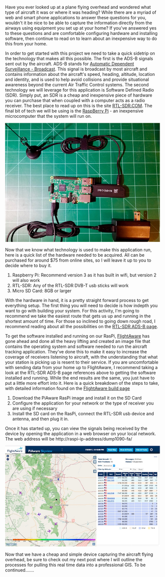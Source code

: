 Have you ever looked up at a plane flying overhead and wondered what type of aircraft it was or where it was heading?   While there are a myriad of web and smart phone applications to answer these questions for you, wouldn't it be nice to be able to capture the information directly from the airways using equipment you set up at your home?   If you've answered yes to these questions and are comfortable configuring hardware and installing software, then continue to read on to learn about an inexpensive way to do this from your home.

In order to get started with this project we need to take a quick sidetrip on the technology that makes all this possible.  The first is the ADS-B signals sent out by the aircraft.  ADS-B stands for [Automatic Dependent Surveillance - Broadcast](https://en.wikipedia.org/wiki/Automatic_dependent_surveillance_%E2%80%93_broadcast#Description).  This signal is broadcast by most aircraft and contains information about the aircraft's speed, heading, altitude, location and identity, and is used to help avoid collisions and provide situational awareness beyond the current Air Traffic Control systems.  The second technology we will leverage for this application is Software Defined Radio (SDR).  Simply put, an SDR is a cheap and inexpensive piece of hardware you can purchase that when coupled with a computer acts as a radio receiver.  The best place to read up on this is the site [RTL-SDR.COM](http://www.rtl-sdr.com/about-rtl-sdr/).  The final bit of tech we will be using is the [RaspBerry Pi](https://www.raspberrypi.org/help/faqs/#introWhatIs) - an inexpensive microcomputer that the system will run on.

![Hardware setup to make this all work](./hardware_sm.jpg)

Now that we know what technology is used to make this application run, here is a quick list of the hardware needed to be acquired.   All can be purchased for around $75 from online sites, so I will leave it up to you to decide where to buy it.

1. Raspberry Pi:  Recommend version 3 as it has built in wifi, but version 2 will also work
2. RTL-SDR:  Any of the RTL-SDR DVB-T usb sticks will work
3. Micro SD Card:  8GB or larger

With the hardware in hand, it is a pretty straight forward process to get everything setup.  The first thing you will need to decide is how indepth you want to go with building your system.   For this activity, I'm going to recommend we take the easiest route that gets us up and running in the shortest amount of time.   For those so inclined to going down rough road, I recommend reading about all the possibilities on the [RTL-SDR ADS-B page](http://www.rtl-sdr.com/adsb-aircraft-radar-with-rtl-sdr/).   

To get the software installed and running on our RasPi, [FlightAware](http://flightaware.com) has gone ahead and done all the heavy lifting and created an image file that contains the operating system and software needed to run the aircraft tracking application.  They've done this to make it easy to increase the coverage of receivers listening to aircraft, with the understanding that what your station is picking up is resent to their service.  If you are uncomfortable with sending data from your home up to FlightAware, I recommend taking a look at the RTL-SDR ADS-B page references above to getting the software installed and running.  While the end results are the same, you just have to put a little more effort into it.   Here is a quick breakdown of the steps to take, with detailed information found on the [FlightAware build page](http://flightaware.com/adsb/piaware/build)

1. Download the PiAware RasPi image and install it on the SD Card
2. Configure the application for your network or the type of receiver you are using if necessary
3. Install the SD card on the RasPi, connect the RTL-SDR usb device and antenna, and then plug it in.

Once it has started up, you can view the signals being received by the device by opening the application in a web browser on your local network.  The web address will be http://raspi-ip-address/dump1090-fa/

![FlightAware Web Application](./dump1090-fa_sm.jpg)

Now that we have a cheap and simple device capturing the aircraft flying overhead, be sure to check out my next post where I will outline the processes for pulling this real time data into a professional GIS.   To be continued.......
